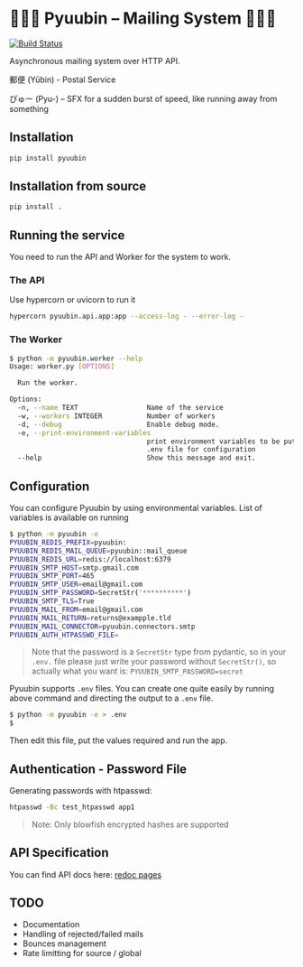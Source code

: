 # 💨💨💨 Pyuubin – Mailing System 💨💨💨

[![Build Status](https://travis-ci.org/MichalMazurek/pyuubin.svg?branch=master)](https://travis-ci.org/MichalMazurek/pyuubin)

Asynchronous mailing system over HTTP API.

郵便 (Yūbin) - Postal Service

ぴゅー (Pyu-) – SFX for a sudden burst of speed, like running away from something

## Installation

```bash
pip install pyuubin
```

## Installation from source

```bash
pip install .
```

## Running the service

You need to run the API and Worker for the system to work.

### The API

Use hypercorn or uvicorn to run it

```bash
hypercorn pyuubin.api.app:app --access-log - --error-log -
```

### The Worker

```bash
$ python -m pyuubin.worker --help
Usage: worker.py [OPTIONS]

  Run the worker.

Options:
  -n, --name TEXT                 Name of the service
  -w, --workers INTEGER           Number of workers
  -d, --debug                     Enable debug mode.
  -e, --print-environment-variables
                                  print environment variables to be put in
                                  .env file for configuration
  --help                          Show this message and exit.
```

## Configuration

You can configure Pyuubin by using environmental variables. List of variables is available on running

```bash
$ python -m pyuubin -e
PYUUBIN_REDIS_PREFIX=pyuubin:
PYUUBIN_REDIS_MAIL_QUEUE=pyuubin::mail_queue
PYUUBIN_REDIS_URL=redis://localhost:6379
PYUUBIN_SMTP_HOST=smtp.gmail.com
PYUUBIN_SMTP_PORT=465
PYUUBIN_SMTP_USER=email@gmail.com
PYUUBIN_SMTP_PASSWORD=SecretStr('**********')
PYUUBIN_SMTP_TLS=True
PYUUBIN_MAIL_FROM=email@gmail.com
PYUUBIN_MAIL_RETURN=returns@exampple.tld
PYUUBIN_MAIL_CONNECTOR=pyuubin.connectors.smtp
PYUUBIN_AUTH_HTPASSWD_FILE=
```

> Note that the password is a `SecretStr` type from pydantic, so in your `.env.` file please just write your password without `SecretStr()`, so actually what you want is: `PYUUBIN_SMTP_PASSWORD=secret`

Pyuubin supports `.env` files. You can create one quite easily by running above command and directing the output to a `.env` file.

```bash
$ python -m pyuubin -e > .env
$
```

Then edit this file, put the values required and run the app.

## Authentication - Password File

Generating passwords with htpasswd:

```bash
htpasswd -Bc test_htpasswd app1
```

> Note: Only blowfish encrypted hashes are supported

## API Specification

You can find API docs here: [redoc pages](./docs/index.html)

## TODO

- Documentation
- Handling of rejected/failed mails
- Bounces management
- Rate limitting for source / global
